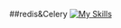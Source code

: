 ##redis&Celery
[![My Skills](https://skillicons.dev/icons?i=redis)](https://https://docs.celeryq.dev/en/stable)
